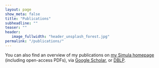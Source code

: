 ```yaml
---
layout: page
show_meta: false
title: "Publications"
subheadline: ""
teaser: ""
header:
   image_fullwidth: "header_unsplash_forest.jpg"
permalink: "/publications/"
---
```



You can also find an overview of my publications on <a href="https://www.simula.no/people/leon">my Simula homepage</a> (including open-access PDFs), via <a href="https://scholar.google.com/citations?user=vndz7hwAAAAJ">Google Scholar</a>, or <a href="http://dblp.uni-trier.de/pers/hd/m/Moonen:Leon.html">DBLP</a>.